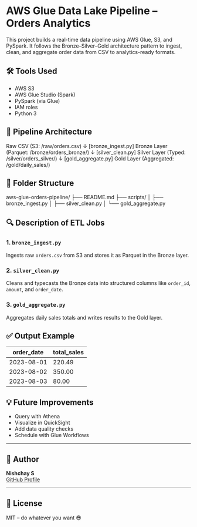 # AWS Glue Data Lake Pipeline – Orders Analytics

This project builds a real-time data pipeline using AWS Glue, S3, and PySpark. It follows the Bronze–Silver–Gold architecture pattern to ingest, clean, and aggregate order data from CSV to analytics-ready formats.

## 🛠️ Tools Used
- AWS S3
- AWS Glue Studio (Spark)
- PySpark (via Glue)
- IAM roles
- Python 3

## 🧱 Pipeline Architecture

Raw CSV (S3: /raw/orders.csv)
↓ [bronze_ingest.py]
Bronze Layer (Parquet: /bronze/orders_bronze/)
↓ [silver_clean.py]
Silver Layer (Typed: /silver/orders_silver/)
↓ [gold_aggregate.py]
Gold Layer (Aggregated: /gold/daily_sales/)


## 📂 Folder Structure

aws-glue-orders-pipeline/
├── README.md
├── scripts/
│ ├── bronze_ingest.py
│ ├── silver_clean.py
│ └── gold_aggregate.py


## 🔍 Description of ETL Jobs

### 1. `bronze_ingest.py`
Ingests raw `orders.csv` from S3 and stores it as Parquet in the Bronze layer.

### 2. `silver_clean.py`
Cleans and typecasts the Bronze data into structured columns like `order_id`, `amount`, and `order_date`.

### 3. `gold_aggregate.py`
Aggregates daily sales totals and writes results to the Gold layer.

## ✅ Output Example

| order_date | total_sales |
|------------|-------------|
| 2023-08-01 | 220.49      |
| 2023-08-02 | 350.00      |
| 2023-08-03 | 80.00       |

## 💡 Future Improvements

- Query with Athena
- Visualize in QuickSight
- Add data quality checks
- Schedule with Glue Workflows

---

## 👤 Author

**Nishchay S**  
[GitHub Profile](https://github.com/Nishchay-Shivaram-I)

---

## 📜 License

MIT – do whatever you want 😎

